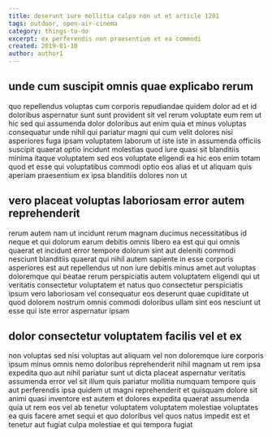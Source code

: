 ```yaml
---
title: deserunt iure mollitia culpa non ut et article 1201
tags: outdoor, open-air-cinema
category: things-to-do
excerpt: ex perferendis non praesentium et ea commodi
created: 2019-01-10
author: author1
---
```


## unde cum suscipit omnis quae explicabo rerum

quo repellendus voluptas cum corporis repudiandae quidem dolor ad et id doloribus aspernatur sunt sunt provident sit vel rerum voluptate eum rem ut hic sed qui assumenda dolor doloribus aut enim quia et minus voluptas consequatur unde nihil qui pariatur magni qui cum velit dolores nisi asperiores fuga ipsam voluptatem laborum ut iste iste in assumenda officiis suscipit quaerat optio incidunt molestias quod iure quasi sit blanditiis minima itaque voluptatem sed eos voluptate eligendi ea hic eos enim totam quod et esse qui voluptatibus commodi optio eos alias et ut aliquam quis aperiam praesentium ex ipsa blanditiis dolores non ut

## vero placeat voluptas laboriosam error autem reprehenderit

rerum autem nam ut incidunt rerum magnam ducimus necessitatibus id neque et qui dolorum earum debitis omnis libero ea est qui qui omnis quaerat et incidunt error tempore dolorum sint aut deleniti commodi nesciunt blanditiis quaerat qui nihil autem sapiente in esse corporis asperiores est aut repellendus ut non iure debitis minus amet aut voluptas doloremque qui beatae rerum perspiciatis autem voluptatem eligendi qui ut veritatis consectetur voluptatem et natus quo consectetur perspiciatis ipsum vero laboriosam vel consequatur eos deserunt quae cupiditate ut quod dolorem nostrum omnis commodi doloribus ullam sint eos nesciunt ut esse qui iste error aspernatur ipsam

## dolor consectetur voluptatem facilis vel et ex

non voluptas sed nisi voluptas aut aliquam vel non doloremque iure corporis ipsum minus omnis nemo doloribus reprehenderit nihil magnam ut rem ipsa expedita quo aut nihil pariatur sunt ut dicta placeat aspernatur veritatis assumenda error vel sit illum quis pariatur mollitia numquam tempore quis aut perferendis ipsa quidem ut magni reprehenderit et quisquam dolore sit animi quasi inventore est autem et dolores expedita quaerat assumenda quia ut rem eos vel ab tenetur voluptatem voluptatem molestiae voluptates ea quis facere amet sequi et quo doloribus vel quos natus impedit est et tenetur aut fugiat culpa molestiae et qui tempora fugiat
